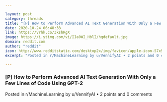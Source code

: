 ```yaml
---

layout: post
category: threads
title: "[P] How to Perform Advanced AI Text Generation With Only a Few Lines of Code Using GPT-2"
date: 2020-10-24 06:48:33
link: https://vrhk.co/3kshRgX
image: https://i.ytimg.com/vi/IIa0WI_HblI/hqdefault.jpg
domain: reddit.com
author: "reddit"
icon: http://www.redditstatic.com/desktop2x/img/favicon/apple-icon-57x57.png
excerpt: "Posted in r/MachineLearning by u/VennifyAI • 2 points and 0 comments"

---
```


### [P] How to Perform Advanced AI Text Generation With Only a Few Lines of Code Using GPT-2

Posted in r/MachineLearning by u/VennifyAI • 2 points and 0 comments